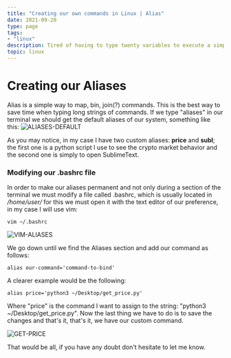 ```yaml
---
title: "Creating our own commands in Linux | Alias"
date: 2021-09-20
type: page
tags: 
- "linux"
description: Tired of having to type twenty variables to execute a simple command? Today, we will learn to map our commands using Alias.
topic: linux
---
```


# Creating our Aliases

Alias is a simple way to map, bin, join(?) commands. This is the best way to save time when typing long strings of commands. If we type "aliases" in our terminal we should get the default aliases of our system, something like this:
![ALIASES-DEFAULT](https://res.cloudinary.com/rooyca/image/upload/v1632189896/Blog/Imgs/Commands-Linux/alias-predeterminados_lhjdfr.png)

As you may notice, in my case I have two custom aliases: **price** and **subl**; the first one is a python script I use to see the crypto market behavior and the second one is simply to open SublimeText. 

### Modifying our .bashrc file

In order to make our aliases permanent and not only during a section of the terminal we must modify a file called .bashrc, which is usually located in */home/user/* for this we must open it with the text editor of our preference, in my case I will use vim:

    vim ~/.bashrc

![VIM-ALIASES](https://res.cloudinary.com/rooyca/image/upload/v1632190837/Blog/Imgs/Commands-Linux/vim-aliases_wgtx0d.png)

We go down until we find the Aliases section and add our command as follows:

    alias our-command='command-to-bind'

A clearer example would be the following:
    
    alias price='python3 ~/Desktop/get_price.py'

Where "price" is the command I want to assign to the string: "python3 ~/Desktop/get_price.py". Now the last thing we have to do is to save the changes and that's it, that's it, we have our custom command. 

![GET-PRICE](https://res.cloudinary.com/rooyca/image/upload/v1632191334/Blog/Imgs/Commands-Linux/get-price_mntpwd.png)

That would be all, if you have any doubt don't hesitate to let me know. 

